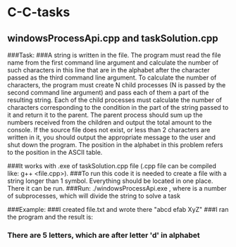 # C-C-tasks
## windowsProcessApi.cpp and taskSolution.cpp
###Task:
###A string is written in the file. The program must read the file name from the first command line argument and calculate the number of such characters in this line that are in the alphabet after the character passed as the third command line argument. To calculate the number of characters, the program must create N child processes (N is passed by the second command line argument) and pass each of them a part of the resulting string. Each of the child processes must calculate the number of characters corresponding to the condition in the part of the string passed to it and return it to the parent. The parent process should sum up the numbers received from the children and output the total amount to the console. If the source file does not exist, or less than 2 characters are written in it, you should output the appropriate message to the user and shut down the program. The position in the alphabet in this problem refers to the position in the ASCII table.

###It works with .exe of taskSolution.cpp file (.cpp file can be compiled like: g++ <file.cpp>).
###To run this code it is needed to create a file with a string longer than 1 symbol. Everything should be located in one place. There it can be run.
###Run: ./windowsProcessApi.exe <filename> <N> <letter>,
        where <N> is a number of subprocesses, which will divide the string to solve a task

###Example:
###I created file.txt and wrote there "abcd efab XyZ"
###I ran the program and the result is:
###    There are 5 letters, which are after letter 'd' in alphabet
